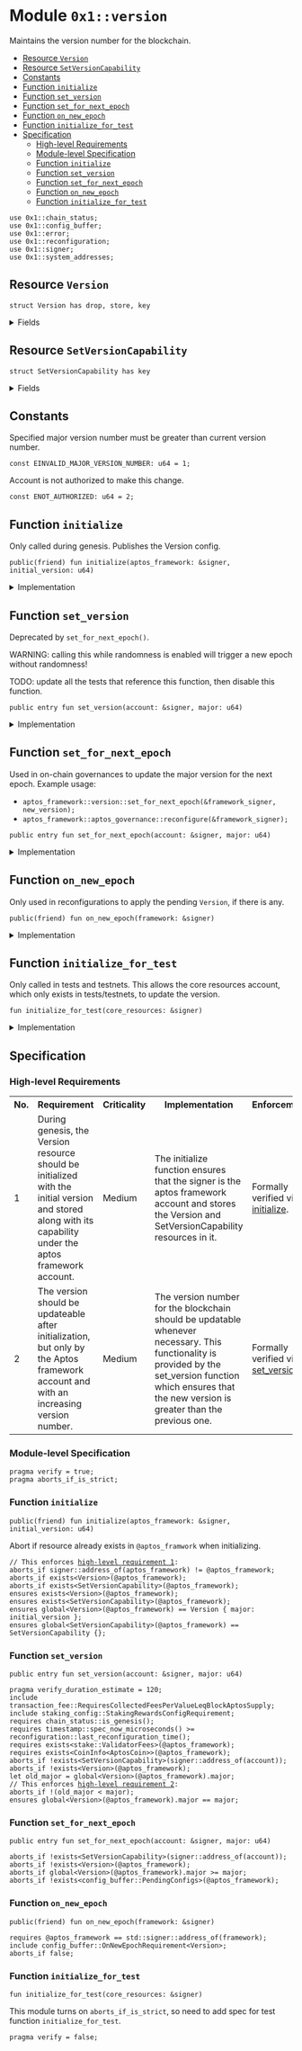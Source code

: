 
<a id="0x1_version"></a>

# Module `0x1::version`

Maintains the version number for the blockchain.


-  [Resource `Version`](#0x1_version_Version)
-  [Resource `SetVersionCapability`](#0x1_version_SetVersionCapability)
-  [Constants](#@Constants_0)
-  [Function `initialize`](#0x1_version_initialize)
-  [Function `set_version`](#0x1_version_set_version)
-  [Function `set_for_next_epoch`](#0x1_version_set_for_next_epoch)
-  [Function `on_new_epoch`](#0x1_version_on_new_epoch)
-  [Function `initialize_for_test`](#0x1_version_initialize_for_test)
-  [Specification](#@Specification_1)
    -  [High-level Requirements](#high-level-req)
    -  [Module-level Specification](#module-level-spec)
    -  [Function `initialize`](#@Specification_1_initialize)
    -  [Function `set_version`](#@Specification_1_set_version)
    -  [Function `set_for_next_epoch`](#@Specification_1_set_for_next_epoch)
    -  [Function `on_new_epoch`](#@Specification_1_on_new_epoch)
    -  [Function `initialize_for_test`](#@Specification_1_initialize_for_test)


<pre><code>use 0x1::chain_status;<br/>use 0x1::config_buffer;<br/>use 0x1::error;<br/>use 0x1::reconfiguration;<br/>use 0x1::signer;<br/>use 0x1::system_addresses;<br/></code></pre>



<a id="0x1_version_Version"></a>

## Resource `Version`



<pre><code>struct Version has drop, store, key<br/></code></pre>



<details>
<summary>Fields</summary>


<dl>
<dt>
<code>major: u64</code>
</dt>
<dd>

</dd>
</dl>


</details>

<a id="0x1_version_SetVersionCapability"></a>

## Resource `SetVersionCapability`



<pre><code>struct SetVersionCapability has key<br/></code></pre>



<details>
<summary>Fields</summary>


<dl>
<dt>
<code>dummy_field: bool</code>
</dt>
<dd>

</dd>
</dl>


</details>

<a id="@Constants_0"></a>

## Constants


<a id="0x1_version_EINVALID_MAJOR_VERSION_NUMBER"></a>

Specified major version number must be greater than current version number.


<pre><code>const EINVALID_MAJOR_VERSION_NUMBER: u64 &#61; 1;<br/></code></pre>



<a id="0x1_version_ENOT_AUTHORIZED"></a>

Account is not authorized to make this change.


<pre><code>const ENOT_AUTHORIZED: u64 &#61; 2;<br/></code></pre>



<a id="0x1_version_initialize"></a>

## Function `initialize`

Only called during genesis.
Publishes the Version config.


<pre><code>public(friend) fun initialize(aptos_framework: &amp;signer, initial_version: u64)<br/></code></pre>



<details>
<summary>Implementation</summary>


<pre><code>public(friend) fun initialize(aptos_framework: &amp;signer, initial_version: u64) &#123;<br/>    system_addresses::assert_aptos_framework(aptos_framework);<br/><br/>    move_to(aptos_framework, Version &#123; major: initial_version &#125;);<br/>    // Give aptos framework account capability to call set version. This allows on chain governance to do it through<br/>    // control of the aptos framework account.<br/>    move_to(aptos_framework, SetVersionCapability &#123;&#125;);<br/>&#125;<br/></code></pre>



</details>

<a id="0x1_version_set_version"></a>

## Function `set_version`

Deprecated by <code>set_for_next_epoch()</code>.

WARNING: calling this while randomness is enabled will trigger a new epoch without randomness!

TODO: update all the tests that reference this function, then disable this function.


<pre><code>public entry fun set_version(account: &amp;signer, major: u64)<br/></code></pre>



<details>
<summary>Implementation</summary>


<pre><code>public entry fun set_version(account: &amp;signer, major: u64) acquires Version &#123;<br/>    assert!(exists&lt;SetVersionCapability&gt;(signer::address_of(account)), error::permission_denied(ENOT_AUTHORIZED));<br/>    chain_status::assert_genesis();<br/><br/>    let old_major &#61; borrow_global&lt;Version&gt;(@aptos_framework).major;<br/>    assert!(old_major &lt; major, error::invalid_argument(EINVALID_MAJOR_VERSION_NUMBER));<br/><br/>    let config &#61; borrow_global_mut&lt;Version&gt;(@aptos_framework);<br/>    config.major &#61; major;<br/><br/>    // Need to trigger reconfiguration so validator nodes can sync on the updated version.<br/>    reconfiguration::reconfigure();<br/>&#125;<br/></code></pre>



</details>

<a id="0x1_version_set_for_next_epoch"></a>

## Function `set_for_next_epoch`

Used in on-chain governances to update the major version for the next epoch.
Example usage:
- <code>aptos_framework::version::set_for_next_epoch(&amp;framework_signer, new_version);</code>
- <code>aptos_framework::aptos_governance::reconfigure(&amp;framework_signer);</code>


<pre><code>public entry fun set_for_next_epoch(account: &amp;signer, major: u64)<br/></code></pre>



<details>
<summary>Implementation</summary>


<pre><code>public entry fun set_for_next_epoch(account: &amp;signer, major: u64) acquires Version &#123;<br/>    assert!(exists&lt;SetVersionCapability&gt;(signer::address_of(account)), error::permission_denied(ENOT_AUTHORIZED));<br/>    let old_major &#61; borrow_global&lt;Version&gt;(@aptos_framework).major;<br/>    assert!(old_major &lt; major, error::invalid_argument(EINVALID_MAJOR_VERSION_NUMBER));<br/>    config_buffer::upsert(Version &#123;major&#125;);<br/>&#125;<br/></code></pre>



</details>

<a id="0x1_version_on_new_epoch"></a>

## Function `on_new_epoch`

Only used in reconfigurations to apply the pending <code>Version</code>, if there is any.


<pre><code>public(friend) fun on_new_epoch(framework: &amp;signer)<br/></code></pre>



<details>
<summary>Implementation</summary>


<pre><code>public(friend) fun on_new_epoch(framework: &amp;signer) acquires Version &#123;<br/>    system_addresses::assert_aptos_framework(framework);<br/>    if (config_buffer::does_exist&lt;Version&gt;()) &#123;<br/>        let new_value &#61; config_buffer::extract&lt;Version&gt;();<br/>        if (exists&lt;Version&gt;(@aptos_framework)) &#123;<br/>            &#42;borrow_global_mut&lt;Version&gt;(@aptos_framework) &#61; new_value;<br/>        &#125; else &#123;<br/>            move_to(framework, new_value);<br/>        &#125;<br/>    &#125;<br/>&#125;<br/></code></pre>



</details>

<a id="0x1_version_initialize_for_test"></a>

## Function `initialize_for_test`

Only called in tests and testnets. This allows the core resources account, which only exists in tests/testnets,
to update the version.


<pre><code>fun initialize_for_test(core_resources: &amp;signer)<br/></code></pre>



<details>
<summary>Implementation</summary>


<pre><code>fun initialize_for_test(core_resources: &amp;signer) &#123;<br/>    system_addresses::assert_core_resource(core_resources);<br/>    move_to(core_resources, SetVersionCapability &#123;&#125;);<br/>&#125;<br/></code></pre>



</details>

<a id="@Specification_1"></a>

## Specification




<a id="high-level-req"></a>

### High-level Requirements

<table>
<tr>
<th>No.</th><th>Requirement</th><th>Criticality</th><th>Implementation</th><th>Enforcement</th>
</tr>

<tr>
<td>1</td>
<td>During genesis, the Version resource should be initialized with the initial version and stored along with its capability under the aptos framework account.</td>
<td>Medium</td>
<td>The initialize function ensures that the signer is the aptos framework account and stores the Version and SetVersionCapability resources in it.</td>
<td>Formally verified via <a href="#high-level-req-1">initialize</a>.</td>
</tr>

<tr>
<td>2</td>
<td>The version should be updateable after initialization, but only by the Aptos framework account and with an increasing version number.</td>
<td>Medium</td>
<td>The version number for the blockchain should be updatable whenever necessary. This functionality is provided by the set_version function which ensures that the new version is greater than the previous one.</td>
<td>Formally verified via <a href="#high-level-req-2">set_version</a>.</td>
</tr>

</table>




<a id="module-level-spec"></a>

### Module-level Specification


<pre><code>pragma verify &#61; true;<br/>pragma aborts_if_is_strict;<br/></code></pre>



<a id="@Specification_1_initialize"></a>

### Function `initialize`


<pre><code>public(friend) fun initialize(aptos_framework: &amp;signer, initial_version: u64)<br/></code></pre>


Abort if resource already exists in <code>@aptos_framwork</code> when initializing.


<pre><code>// This enforces <a id="high-level-req-1" href="#high-level-req">high-level requirement 1</a>:
aborts_if signer::address_of(aptos_framework) !&#61; @aptos_framework;<br/>aborts_if exists&lt;Version&gt;(@aptos_framework);<br/>aborts_if exists&lt;SetVersionCapability&gt;(@aptos_framework);<br/>ensures exists&lt;Version&gt;(@aptos_framework);<br/>ensures exists&lt;SetVersionCapability&gt;(@aptos_framework);<br/>ensures global&lt;Version&gt;(@aptos_framework) &#61;&#61; Version &#123; major: initial_version &#125;;<br/>ensures global&lt;SetVersionCapability&gt;(@aptos_framework) &#61;&#61; SetVersionCapability &#123;&#125;;<br/></code></pre>



<a id="@Specification_1_set_version"></a>

### Function `set_version`


<pre><code>public entry fun set_version(account: &amp;signer, major: u64)<br/></code></pre>




<pre><code>pragma verify_duration_estimate &#61; 120;<br/>include transaction_fee::RequiresCollectedFeesPerValueLeqBlockAptosSupply;<br/>include staking_config::StakingRewardsConfigRequirement;<br/>requires chain_status::is_genesis();<br/>requires timestamp::spec_now_microseconds() &gt;&#61; reconfiguration::last_reconfiguration_time();<br/>requires exists&lt;stake::ValidatorFees&gt;(@aptos_framework);<br/>requires exists&lt;CoinInfo&lt;AptosCoin&gt;&gt;(@aptos_framework);<br/>aborts_if !exists&lt;SetVersionCapability&gt;(signer::address_of(account));<br/>aborts_if !exists&lt;Version&gt;(@aptos_framework);<br/>let old_major &#61; global&lt;Version&gt;(@aptos_framework).major;<br/>// This enforces <a id="high-level-req-2" href="#high-level-req">high-level requirement 2</a>:
aborts_if !(old_major &lt; major);<br/>ensures global&lt;Version&gt;(@aptos_framework).major &#61;&#61; major;<br/></code></pre>



<a id="@Specification_1_set_for_next_epoch"></a>

### Function `set_for_next_epoch`


<pre><code>public entry fun set_for_next_epoch(account: &amp;signer, major: u64)<br/></code></pre>




<pre><code>aborts_if !exists&lt;SetVersionCapability&gt;(signer::address_of(account));<br/>aborts_if !exists&lt;Version&gt;(@aptos_framework);<br/>aborts_if global&lt;Version&gt;(@aptos_framework).major &gt;&#61; major;<br/>aborts_if !exists&lt;config_buffer::PendingConfigs&gt;(@aptos_framework);<br/></code></pre>



<a id="@Specification_1_on_new_epoch"></a>

### Function `on_new_epoch`


<pre><code>public(friend) fun on_new_epoch(framework: &amp;signer)<br/></code></pre>




<pre><code>requires @aptos_framework &#61;&#61; std::signer::address_of(framework);<br/>include config_buffer::OnNewEpochRequirement&lt;Version&gt;;<br/>aborts_if false;<br/></code></pre>



<a id="@Specification_1_initialize_for_test"></a>

### Function `initialize_for_test`


<pre><code>fun initialize_for_test(core_resources: &amp;signer)<br/></code></pre>


This module turns on <code>aborts_if_is_strict</code>, so need to add spec for test function <code>initialize_for_test</code>.


<pre><code>pragma verify &#61; false;<br/></code></pre>


[move-book]: https://aptos.dev/move/book/SUMMARY
